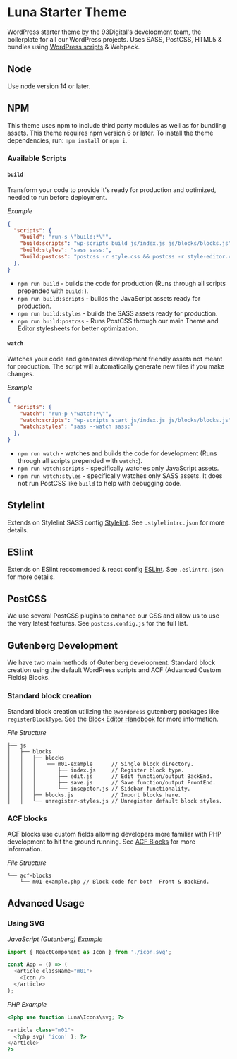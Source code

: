 # Luna Starter Theme

WordPress starter theme by the 93Digital's development team, the boilerplate for all our WordPress projects.
Uses SASS, PostCSS, HTML5 & bundles using [WordPress scripts](https://github.com/WordPress/gutenberg/blob/223b5ea26f79eed0fd8bd278e692ce1f99645bc5/packages/scripts/README.md) & Webpack.

## Node
Use node version 14 or later.

## NPM
This theme uses npm to include third party modules as well as for bundling assets. This theme requires npm version 6 or later. 
To install the theme dependencies, run: `npm install` or `npm i`.

### Available Scripts

#### `build`
Transform your code to provide it's ready for production and optimized, needed to run before deployment.

*Example*
```json
{
  "scripts": {
    "build": "run-s \"build:*\"",
    "build:scripts": "wp-scripts build js/index.js js/blocks/blocks.js",
    "build:styles": "sass sass:",
    "build:postcss": "postcss -r style.css && postcss -r style-editor.css",
  },
}
```

- `npm run build` - builds the code for production (Runs through all scripts prepended with `build:`).
- `npm run build:scripts` - builds the JavaScript assets ready for production.
- `npm run build:styles` - builds the SASS assets ready for production.
- `npm run build:postcss` - Runs PostCSS through our main Theme and Editor stylesheets for better optimization. 


#### `watch`
Watches your code and generates development friendly assets not meant for production. The script will automatically generate new files if you make changes.

*Example*
```json
{
  "scripts": {
    "watch": "run-p \"watch:*\"",
    "watch:scripts": "wp-scripts start js/index.js js/blocks/blocks.js",
    "watch:styles": "sass --watch sass:"
  },
}
```

- `npm run watch` - watches and builds the code for development (Runs through all scripts prepended with `watch:`).
- `npm run watch:scripts` - specifically watches only JavaScript assets.
- `npm run watch:styles` - specifically watches only SASS assets. It does not run PostCSS like `build` to help with debugging code.

## Stylelint
Extends on Stylelint SASS config [Stylelint](https://github.com/bjankord/stylelint-config-sass-guidelines). See `.stylelintrc.json` for more details.

## ESlint
Extends on ESlint reccomended & react config [ESLint](https://eslint.org/). See `.eslintrc.json` for more details.

## PostCSS
We use several PostCSS plugins to enhance our CSS and allow us to use the very latest features. See `postcss.config.js` for the full list.

## Gutenberg Development
We have two main methods of Gutenberg development. Standard block creation using the default WordPress scripts and ACF (Advanced Custom Fields) Blocks.

### Standard block creation
Standard block creation utilizing the `@wordpress` gutenberg packages like `registerBlockType`. See the [Block Editor Handbook](https://developer.wordpress.org/block-editor/developers/) for more information.

*File Structure*
```
├── js
│   ├── blocks
│   │   ├── blocks
│   │   │   └── m01-example      // Single block directory.
│   │   │       ├── index.js     // Register block type.
│   │   │       ├── edit.js      // Edit function/output BackEnd.
│   │   │       ├── save.js      // Save function/output FrontEnd.
│   │   │       └── insepctor.js // Sidebar functionality.
│   │   ├── blocks.js            // Import blocks here.
│   │   └── unregister-styles.js // Unregister default block styles.
```

### ACF blocks
ACF blocks use custom fields allowing developers more familiar with PHP development to hit the ground running. See [ACF Blocks](https://www.advancedcustomfields.com/resources/blocks/) for more information.

*File Structure*
```
└── acf-blocks
    └── m01-example.php // Block code for both  Front & BackEnd.
```

## Advanced Usage

### Using SVG

*JavaScript (Gutenberg) Example*

```javascript
import { ReactComponent as Icon } from './icon.svg';

const App = () => (
  <article className="m01">
    <Icon />
  </article>
);
```

*PHP Example*

```php
<?php use function Luna\Icons\svg; ?>

<article class="m01">
  <?php svg( 'icon' ); ?>
</article>
?>
```